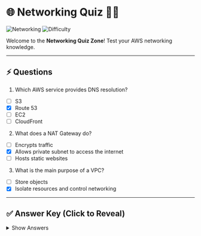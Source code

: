 # 🌐 Networking Quiz 🧠💡

![Networking](https://img.shields.io/badge/Topic-Networking-blue)
![Difficulty](https://img.shields.io/badge/Difficulty-Beginner-yellow)

Welcome to the **Networking Quiz Zone**! Test your AWS networking knowledge.  

---

## ⚡ Questions

1. Which AWS service provides DNS resolution?
- [ ] S3
- [x] Route 53
- [ ] EC2
- [ ] CloudFront

2. What does a NAT Gateway do?
- [ ] Encrypts traffic
- [x] Allows private subnet to access the internet
- [ ] Hosts static websites

3. What is the main purpose of a VPC?
- [ ] Store objects
- [x] Isolate resources and control networking

---

## ✅ Answer Key (Click to Reveal)

<details>
<summary>Show Answers</summary>

1. Route 53  
2. Allows private subnet to access the internet  
3. Isolate resources and control networking  

</details>
